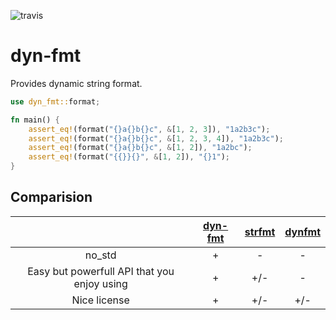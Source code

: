 ![travis](https://travis-ci.org/A1-Triard/dyn-fmt.svg?branch=master)

# dyn-fmt

Provides dynamic string format.

```rust
use dyn_fmt::format;

fn main() {
    assert_eq!(format("{}a{}b{}c", &[1, 2, 3]), "1a2b3c");
    assert_eq!(format("{}a{}b{}c", &[1, 2, 3, 4]), "1a2b3c");
    assert_eq!(format("{}a{}b{}c", &[1, 2]), "1a2bc");
    assert_eq!(format("{{}}{}", &[1, 2]), "{}1");
}
```
## Comparision

|                                           | [dyn-fmt](https://crates.io/crates/dyn-fmt) | [strfmt](https://crates.io/crates/strfmt) | [dynfmt](https://crates.io/crates/dynfmt) |
|:-----------------------------------------:|:-------------------------------------------:|:-----------------------------------------:|:-----------------------------------------:|
|                 no_std                    |                      +                      |                       -                   |                      -                    |
|Easy but powerfull API that you enjoy using|                      +                      |                      +/-                  |                      -                    |
|               Nice license                |                      +                      |                      +/-                  |                      +/-                  |
